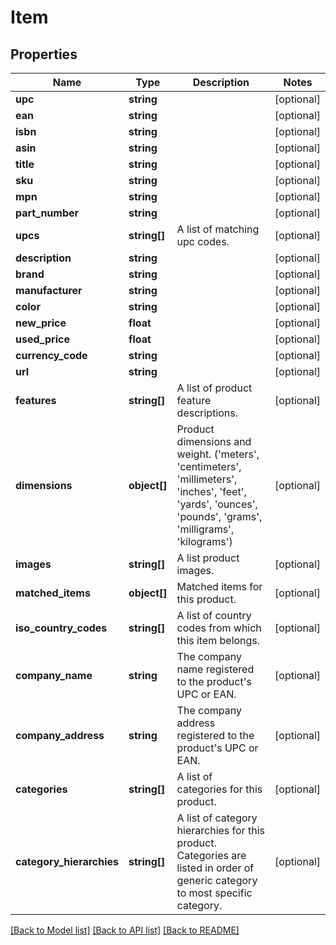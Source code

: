 # Item

## Properties
Name | Type | Description | Notes
------------ | ------------- | ------------- | -------------
**upc** | **string** |  | [optional] 
**ean** | **string** |  | [optional] 
**isbn** | **string** |  | [optional] 
**asin** | **string** |  | [optional] 
**title** | **string** |  | [optional] 
**sku** | **string** |  | [optional] 
**mpn** | **string** |  | [optional] 
**part_number** | **string** |  | [optional] 
**upcs** | **string[]** | A list of matching upc codes. | [optional] 
**description** | **string** |  | [optional] 
**brand** | **string** |  | [optional] 
**manufacturer** | **string** |  | [optional] 
**color** | **string** |  | [optional] 
**new_price** | **float** |  | [optional] 
**used_price** | **float** |  | [optional] 
**currency_code** | **string** |  | [optional] 
**url** | **string** |  | [optional] 
**features** | **string[]** | A list of product feature descriptions. | [optional] 
**dimensions** | **object[]** | Product dimensions and weight.  (&#39;meters&#39;, &#39;centimeters&#39;, &#39;millimeters&#39;, &#39;inches&#39;, &#39;feet&#39;, &#39;yards&#39;, &#39;ounces&#39;, &#39;pounds&#39;, &#39;grams&#39;, &#39;milligrams&#39;, &#39;kilograms&#39;) | [optional] 
**images** | **string[]** | A list product images. | [optional] 
**matched_items** | **object[]** | Matched items for this product. | [optional] 
**iso_country_codes** | **string[]** | A list of country codes from which this item belongs. | [optional] 
**company_name** | **string** | The company name registered to the product&#39;s UPC or EAN. | [optional] 
**company_address** | **string** | The company address registered to the product&#39;s UPC or EAN. | [optional] 
**categories** | **string[]** | A list of categories for this product. | [optional] 
**category_hierarchies** | **string[]** | A list of category hierarchies for this product. Categories are listed in order of generic category to most specific category. | [optional] 

[[Back to Model list]](../README.md#documentation-for-models) [[Back to API list]](../README.md#documentation-for-api-endpoints) [[Back to README]](../README.md)


